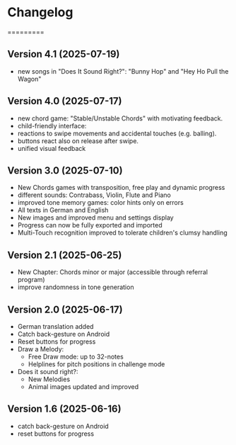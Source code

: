 # Changelog
=========


## Version 4.1 (2025-07-19)
- new songs in "Does It Sound Right?": "Bunny Hop" and "Hey Ho Pull the Wagon"


## Version 4.0 (2025-07-17)
- new chord game: "Stable/Unstable Chords" with motivating feedback.
- child-friendly interface:
 - reactions to swipe movements and accidental touches (e.g. balling).
 - buttons react also on release after swipe.
- unified visual feedback

## Version 3.0 (2025-07-10)
- New Chords games with transposition, free play and dynamic progress
- different sounds: Contrabass, Violin, Flute and Piano
- improved tone memory games: color hints only on errors
- All texts in German and English
- New images and improved menu and settings display
- Progress can now be fully exported and imported
- Multi-Touch recognition improved to tolerate children's clumsy handling

## Version 2.1 (2025-06-25)
- New Chapter: Chords minor or major (accessible through referral program)
- improve randomness in tone generation

## Version 2.0 (2025-06-17)
- German translation added
- Catch back-gesture on Android
- Reset buttons for progress
- Draw a Melody:
  - Free Draw mode: up to 32-notes
  - Helplines for pitch positions in challenge mode
- Does it sound right?:
  - New Melodies
  - Animal images updated and improved


## Version 1.6 (2025-06-16)
- catch back-gesture on Android
- reset buttons for progress


